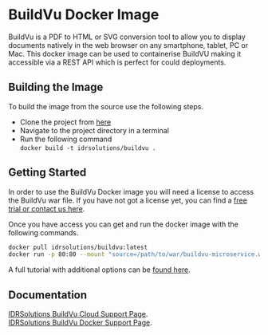 # BuildVu Docker Image #

BuildVu is a PDF to HTML or SVG conversion tool to allow you to display documents natively in the web browser on any smartphone, tablet, PC or Mac. This docker image can be used to containerise BuildVU making it accessible via a REST API which is perfect for could deployments.

## Building the Image ##

To build the image from the source use the following steps.

- Clone the project from [here](https://github.com/idrsolutions/buildvu-docker)
- Navigate to the project directory in a terminal
- Run the following command  
  ```docker build -t idrsolutions/buildvu .```

## Getting Started ##

In order to use the BuildVu Docker image you will need a license to access the BuildVu war file. If you have not got a license yet, you can find a [free trial or contact us here](https://www.idrsolutions.com/buildvu/pricing).

Once you have access you can get and run the docker image with the following commands.
```bash
docker pull idrsolutions/buildvu:latest
docker run -p 80:80 --mount "source=/path/to/war/buildvu-microservice.war,target=/usr/local/tomcat/webapps/ROOT.war,type=bind" idrsolutions/buildvu
```
A full tutorial with additional options can be [found here](https://support.idrsolutions.com/buildvu/tutorials/cloud/docker/deploy-buildvu-on-docker).

## Documentation ## 

[IDRSolutions BuildVu Cloud Support Page](https://support.idrsolutions.com/buildvu/tutorials/cloud/).  
[IDRSolutions BuildVu Docker Support Page](https://support.idrsolutions.com/buildvu/tutorials/cloud/docker).